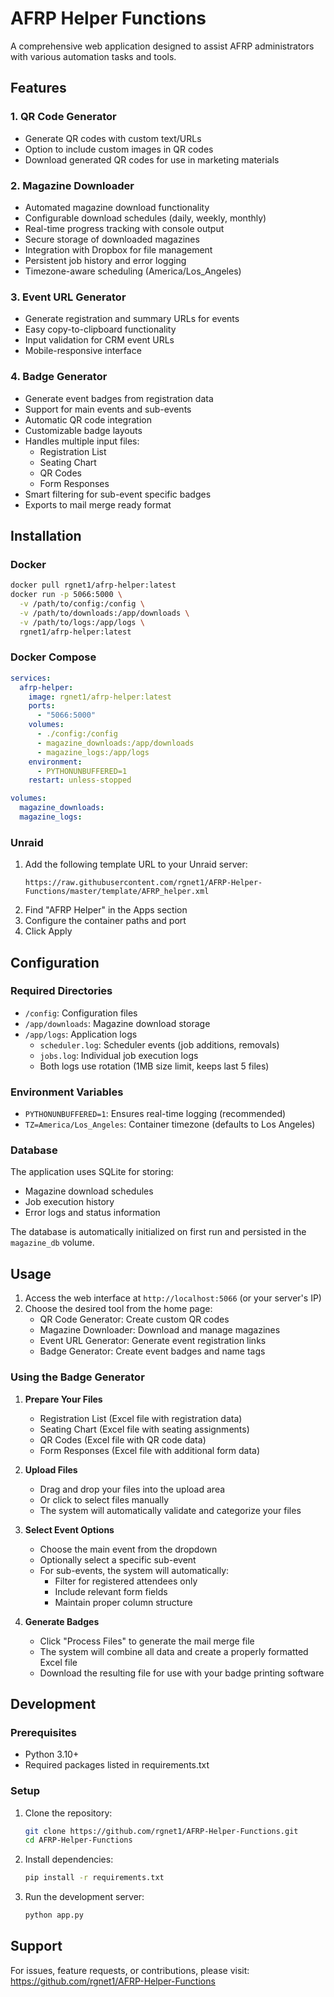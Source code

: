 # AFRP Helper Functions

A comprehensive web application designed to assist AFRP administrators with various automation tasks and tools.

## Features

### 1. QR Code Generator
- Generate QR codes with custom text/URLs
- Option to include custom images in QR codes
- Download generated QR codes for use in marketing materials

### 2. Magazine Downloader
- Automated magazine download functionality
- Configurable download schedules (daily, weekly, monthly)
- Real-time progress tracking with console output
- Secure storage of downloaded magazines
- Integration with Dropbox for file management
- Persistent job history and error logging
- Timezone-aware scheduling (America/Los_Angeles)

### 3. Event URL Generator
- Generate registration and summary URLs for events
- Easy copy-to-clipboard functionality
- Input validation for CRM event URLs
- Mobile-responsive interface

### 4. Badge Generator
- Generate event badges from registration data
- Support for main events and sub-events
- Automatic QR code integration
- Customizable badge layouts
- Handles multiple input files:
  - Registration List
  - Seating Chart
  - QR Codes
  - Form Responses
- Smart filtering for sub-event specific badges
- Exports to mail merge ready format

## Installation

### Docker
```bash
docker pull rgnet1/afrp-helper:latest
docker run -p 5066:5000 \
  -v /path/to/config:/config \
  -v /path/to/downloads:/app/downloads \
  -v /path/to/logs:/app/logs \
  rgnet1/afrp-helper:latest
```

### Docker Compose
```yaml
services:
  afrp-helper:
    image: rgnet1/afrp-helper:latest
    ports:
      - "5066:5000"
    volumes:
      - ./config:/config
      - magazine_downloads:/app/downloads
      - magazine_logs:/app/logs
    environment:
      - PYTHONUNBUFFERED=1
    restart: unless-stopped

volumes:
  magazine_downloads:
  magazine_logs:
```

### Unraid
1. Add the following template URL to your Unraid server:
   ```
   https://raw.githubusercontent.com/rgnet1/AFRP-Helper-Functions/master/template/AFRP_helper.xml
   ```
2. Find "AFRP Helper" in the Apps section
3. Configure the container paths and port
4. Click Apply

## Configuration

### Required Directories
- `/config`: Configuration files
- `/app/downloads`: Magazine download storage
- `/app/logs`: Application logs
  - `scheduler.log`: Scheduler events (job additions, removals)
  - `jobs.log`: Individual job execution logs
  - Both logs use rotation (1MB size limit, keeps last 5 files)

### Environment Variables
- `PYTHONUNBUFFERED=1`: Ensures real-time logging (recommended)
- `TZ=America/Los_Angeles`: Container timezone (defaults to Los Angeles)

### Database
The application uses SQLite for storing:
- Magazine download schedules
- Job execution history
- Error logs and status information

The database is automatically initialized on first run and persisted in the `magazine_db` volume.

## Usage

1. Access the web interface at `http://localhost:5066` (or your server's IP)
2. Choose the desired tool from the home page:
   - QR Code Generator: Create custom QR codes
   - Magazine Downloader: Download and manage magazines
   - Event URL Generator: Generate event registration links
   - Badge Generator: Create event badges and name tags

### Using the Badge Generator

1. **Prepare Your Files**
   - Registration List (Excel file with registration data)
   - Seating Chart (Excel file with seating assignments)
   - QR Codes (Excel file with QR code data)
   - Form Responses (Excel file with additional form data)

2. **Upload Files**
   - Drag and drop your files into the upload area
   - Or click to select files manually
   - The system will automatically validate and categorize your files

3. **Select Event Options**
   - Choose the main event from the dropdown
   - Optionally select a specific sub-event
   - For sub-events, the system will automatically:
     - Filter for registered attendees only
     - Include relevant form fields
     - Maintain proper column structure

4. **Generate Badges**
   - Click "Process Files" to generate the mail merge file
   - The system will combine all data and create a properly formatted Excel file
   - Download the resulting file for use with your badge printing software

## Development

### Prerequisites
- Python 3.10+
- Required packages listed in requirements.txt

### Setup
1. Clone the repository:
   ```bash
   git clone https://github.com/rgnet1/AFRP-Helper-Functions.git
   cd AFRP-Helper-Functions
   ```

2. Install dependencies:
   ```bash
   pip install -r requirements.txt
   ```

3. Run the development server:
   ```bash
   python app.py
   ```

## Support

For issues, feature requests, or contributions, please visit:
https://github.com/rgnet1/AFRP-Helper-Functions
